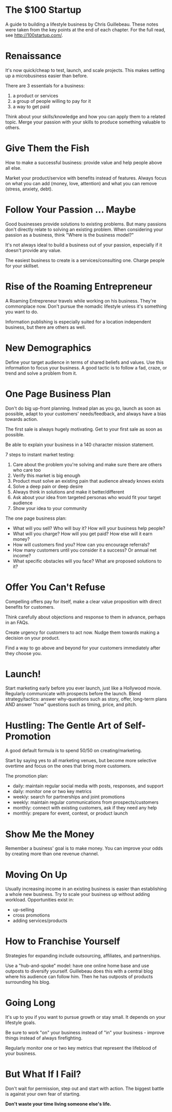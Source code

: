 # The $100 Startup

A guide to building a lifestyle business by Chris Guillebeau.  These notes were taken from the key points at the end of each chapter.  For the full read, see <http://100startup.com/>.

# Renaissance

It's now quick/cheap to test, launch, and scale projects.  This makes setting up a microbusiness easier than before.

There are 3 essentials for a business:

1. a product or services
2. a group of people willing to pay for it
3. a way to get paid

Think about your skills/knowledge and how you can apply them to a related topic.  Merge your passion with your skills to produce something valuable to others.

# Give Them the Fish

How to make a successful business: provide value and help people above all else.

Market your product/service with benefits instead of features.  Always focus on what you can add (money, love, attention) and what you can remove (stress, anxiety, debt).

# Follow Your Passion ... Maybe

Good businesses provide solutions to existing problems.  But many passions don't directly relate to solving an existing problem.  When considering your passion as a business, think "Where is the business model?"

It's not always ideal to build a business out of your passion, especially if it doesn't provide any value.

The easiest business to create is a services/consulting one.  Charge people for your skillset.

# Rise of the Roaming Entrepreneur

A Roaming Entrepreneur travels while working on his business.  They're commonplace now.  Don't pursue the nomadic lifestyle unless it's something you want to do.

Information publishing is especially suited for a location independent business, but there are others as well.

# New Demographics

Define your target audience in terms of shared beliefs and values.  Use this information to focus your business.  A good tactic is to follow a fad, craze, or trend and solve a problem from it.

# One Page Business Plan

Don't do big up-front planning.  Instead plan as you go, launch as soon as possible, adapt to your customers' needs/feedback, and always have a bias towards action.

The first sale is always hugely motivating.  Get to your first sale as soon as possible.

Be able to explain your business in a 140 character mission statement.

7 steps to instant market testing:

1. Care about the problem you're solving and make sure there are others who care too
2. Verify this market is big enough
3. Product must solve an existing pain that audience already knows exists
4. Solve a deep pain or deep desire
5. Always think in solutions and make it better/different
6. Ask about your idea from targeted personas who would fit your target audience
7. Show your idea to your community

The one page business plan:

* What will you sell?  Who will buy it?  How will your business help people?
* What will you charge?  How will you get paid?  How else will it earn money?
* How will customers find you?  How can you encourage referrals?
* How many customers until you consider it a success?  Or annual net income?
* What specific obstacles will you face?  What are proposed solutions to it?

# Offer You Can't Refuse

Compelling offers pay for itself, make a clear value proposition with direct benefits for customers.

Think carefully about objections and response to them in advance, perhaps in an FAQs.

Create urgency for customers to act now.  Nudge them towards making a decision on your product.

Find a way to go above and beyond for your customers immediately after they choose you.

# Launch!

Start marketing early before you ever launch, just like a Hollywood movie.  Regularly communicate with prospects before the launch.  Blend strategy/tactics: answer why-questions such as story, offer, long-term plans AND answer "how" questions such as timing, price, and pitch.

# Hustling: The Gentle Art of Self-Promotion

A good default formula is to spend 50/50 on creating/marketing.

Start by saying yes to all marketing venues, but become more selective overtime and focus on the ones that bring more customers.

The promotion plan:

* daily: maintain regular social media with posts, responses, and support
* daily: monitor one or two key metrics
* weekly: search for partnerships and joint promotions 
* weekly: maintain regular communications from prospects/customers
* monthly: connect with existing customers, ask if they need any help
* monthly: prepare for event, contest, or product launch

# Show Me the Money

Remember a business' goal is to make money.  You can improve your odds by creating more than one revenue channel.

# Moving On Up

Usually increasing income in an existing business is easier than establishing a whole new business.  Try to scale your business up without adding workload.  Opportunities exist in:

* up-selling
* cross promotions
* adding services/products

# How to Franchise Yourself

Strategies for expanding include outsourcing, affiliates, and partnerships.

Use a "hub-and-spoke" model: have one online home base and use outposts to diversify yourself.  Guillebeau does this with a central blog where his audience can follow him.  Then he has outposts of products surrounding his blog.

# Going Long

It's up to you if you want to pursue growth or stay small.  It depends on your lifestyle goals.

Be sure to work "on" your business instead of "in" your business - improve things instead of always firefighting.

Regularly monitor one or two key metrics that represent the lifeblood of your business.

# But What If I Fail?

Don't wait for permission, step out and start with action.  The biggest battle is against your own fear of starting.

**Don't waste your time living someone else's life.**
